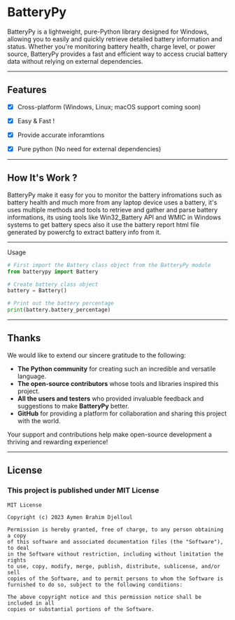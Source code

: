 <!-- GitHub README.md -->

# **BatteryPy**
BatteryPy is a lightweight, pure-Python library designed for Windows, allowing you to easily and quickly retrieve detailed battery information and status. Whether you're monitoring battery health, charge level, or power source, BatteryPy provides a fast and efficient way to access crucial battery data without relying on external dependencies.

---

## **Features**

- [X]  Cross-platform (Windows, Linux; macOS support coming soon)

- [x] Easy & Fast !

- [x] Provide accurate inforamtions

- [x] Pure python (No need for external dependencies)

---

## **How It's Work ?**
<p1>BatteryPy make it easy for you to monitor the battery infromations such as battery health and much more from any laptop device uses a battery,  it's uses multiple methods and tools to retrieve and gather and parse battery informations, its using tools like Win32_Battery API and WMIC in Windows systems to get battery specs also it use the battery report html file generated by powercfg to extract battery info from it.
</p1>

---

Usage

~~~python
# First import the Battery class object from the BatteryPy module
from batterypy import Battery

# Create battery class object
battery = Battery()

# Print out the battery percentage
print(battery.battery_percentage)

~~~

---

## **Thanks**

We would like to extend our sincere gratitude to the following:

- **The Python community** for creating such an incredible and versatile language.
- **The open-source contributors** whose tools and libraries inspired this project.
- **All the users and testers** who provided invaluable feedback and suggestions to make **BatteryPy** better.
- **GitHub** for providing a platform for collaboration and sharing this project with the world.

Your support and contributions help make open-source development a thriving and rewarding experience!

---

## **License**
### This project is published under MIT License

~~~
MIT License

Copyright (c) 2023 Aymen Brahim Djelloul

Permission is hereby granted, free of charge, to any person obtaining a copy
of this software and associated documentation files (the "Software"), to deal
in the Software without restriction, including without limitation the rights
to use, copy, modify, merge, publish, distribute, sublicense, and/or sell
copies of the Software, and to permit persons to whom the Software is
furnished to do so, subject to the following conditions:

The above copyright notice and this permission notice shall be included in all
copies or substantial portions of the Software.

~~~
